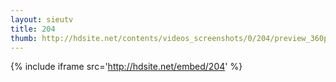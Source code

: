 ```yaml
---
layout: sieutv
title: 204
thumb: http://hdsite.net/contents/videos_screenshots/0/204/preview_360p.mp4.jpg
---
```

{% include iframe src='http://hdsite.net/embed/204' %}
 
